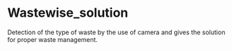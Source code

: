 # Wastewise_solution
Detection of the type of waste by the use of camera and gives the solution for proper waste management.
